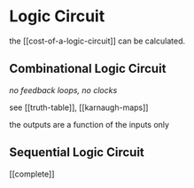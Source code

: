 # Logic Circuit

the [[cost-of-a-logic-circuit]] can be calculated.

## Combinational Logic Circuit

_no feedback loops, no clocks_

see [[truth-table]], [[karnaugh-maps]]

the outputs are a function of the inputs only

## Sequential Logic Circuit

[[complete]]
